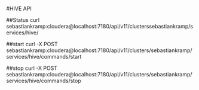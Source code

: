 #HIVE API

##Status
curl sebastiankramp:cloudera@localhost:7180/api/v11/clusterssebastiankramp/services/hive/

##start
curl -X POST sebastiankramp:cloudera@localhost:7180/api/v11/clusters/sebastiankramp/services/hive/commands/start


##stop
curl -X POST sebastiankramp:cloudera@localhost:7180/api/v11/clusters/sebastiankramp/services/hive/commands/stop


